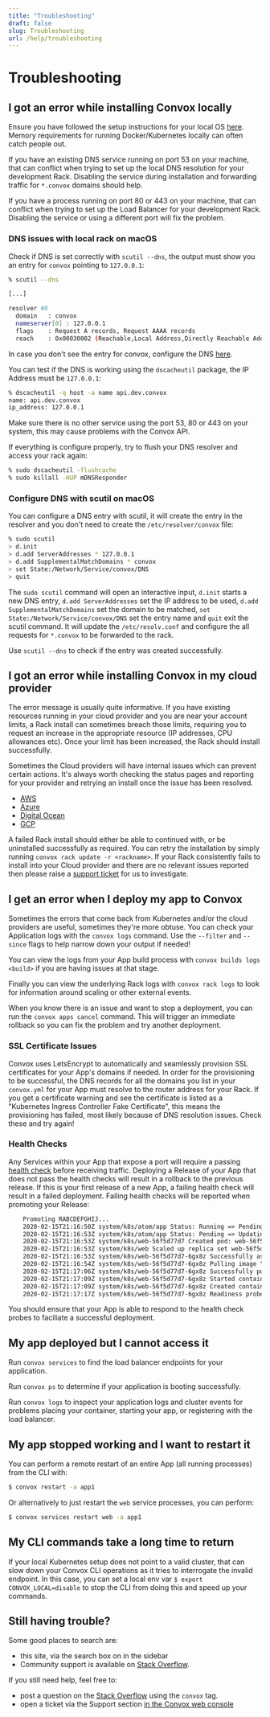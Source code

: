 ```yaml
---
title: "Troubleshooting"
draft: false
slug: Troubleshooting
url: /help/troubleshooting
---
```

# Troubleshooting

## I got an error while installing Convox locally

Ensure you have followed the setup instructions for your local OS [here](/installation/development-rack).  Memory requirements for running Docker/Kubernetes locally can often catch people out.

If you have an existing DNS service running on port 53 on your machine, that can conflict when trying to set up the local DNS resolution for your development Rack. Disabling the service during installation and forwarding traffic for `*.convox` domains should help.

If you have a process running on port 80 or 443 on your machine, that can conflict when trying to set up the Load Balancer for your development Rack. Disabling the service or using a different port will fix the problem.

### DNS issues with local rack on macOS

Check if DNS is set correctly with `scutil --dns`, the output must show you an entry for `convox` pointing to `127.0.0.1`:

```sh
% scutil --dns

[...]

resolver #8
  domain   : convox
  nameserver[0] : 127.0.0.1
  flags    : Request A records, Request AAAA records
  reach    : 0x00030002 (Reachable,Local Address,Directly Reachable Address)

```

In case you don't see the entry for convox, configure the DNS [here](/installation/development-rack/macos/).

You can test if the DNS is working using the `dscacheutil` package, the IP Address must be `127.0.0.1`:

```sh
% dscacheutil -q host -a name api.dev.convox
name: api.dev.convox
ip_address: 127.0.0.1
```

Make sure there is no other service using the port 53, 80 or 443 on your system, this may cause problems with the Convox API.

If everything is configure properly, try to flush your DNS resolver and access your rack again:

```sh
% sudo dscacheutil -flushcache
% sudo killall -HUP mDNSResponder
```

### Configure DNS with scutil on macOS

You can configure a DNS entry with scutil, it will create the entry in the resolver and you don't need to create the `/etc/resolver/convox` file:

```sh
% sudo scutil
> d.init
> d.add ServerAddresses * 127.0.0.1
> d.add SupplementalMatchDomains * convox
> set State:/Network/Service/convox/DNS
> quit
```

The `sudo scutil` command will open an interactive input, `d.init` starts a new DNS entry, `d.add ServerAddresses` set the IP address to be used, `d.add SupplementalMatchDomains` set the domain to be matched, `set State:/Network/Service/convox/DNS` set the entry name and `quit` exit the scutil command. It will update the `/etc/resolv.conf` and configure the all requests for `*.convox` to be forwarded to the rack.

Use `scutil --dns` to check if the entry was created successfully.

## I got an error while installing Convox in my cloud provider

The error message is usually quite informative.  If you have existing resources running in your cloud provider and you are near your account limits, a Rack install can sometimes breach those limits, requiring you to request an increase in the appropriate resource (IP addresses, CPU allowances etc). Once your limit has been increased, the Rack should install successfully.

Sometimes the Cloud providers will have internal issues which can prevent certain actions.  It's always worth checking the status pages and reporting for your provider and retrying an install once the issue has been resolved.

- [AWS](https://status.aws.amazon.com/)
- [Azure](https://status.azure.com/en-us/status)
- [Digital Ocean](https://status.digitalocean.com/)
- [GCP](https://status.cloud.google.com/)

A failed Rack install should either be able to continued with, or be uninstalled successfully as required.  You can retry the installation by simply running `convox rack update -r <rackname>`.
If your Rack consistently fails to install into your Cloud provider and there are no relevant issues reported then please raise a [support ticket](/help/support) for us to investigate.

## I get an error when I deploy my app to Convox

Sometimes the errors that come back from Kubernetes and/or the cloud providers are useful, sometimes they're more obtuse.
You can check your Application logs with the `convox logs` command.  Use the `--filter` and `--since` flags to help narrow down your output if needed!

You can view the logs from your App build process with `convox builds logs <build>` if you are having issues at that stage.

Finally you can view the underlying Rack logs with `convox rack logs` to look for information around scaling or other external events.

When you know there is an issue and want to stop a deployment, you can run the `convox apps cancel` command. This will trigger an immediate rollback so you can fix the problem and try another deployment.

### SSL Certificate Issues

Convox uses LetsEncrypt to automatically and seamlessly provision SSL certificates for your App's domains if needed. In order for the provisioning to be successful, the DNS records for all the domains you list in your `convox.yml` for your App must resolve to the router address for your Rack.  If you get a certificate warning and see the certificate is listed as a "Kubernetes Ingress Controller Fake Certificate", this means the provisioning has failed, most likely because of DNS resolution issues.  Check these and try again!

### Health Checks

Any Services within your App that expose a port will require a passing [health check](/configuration/health-checks) before receiving traffic.  Deploying a Release of your App that does not pass the health checks will result in a rollback to the previous release.  If this is your first release of a new App, a failing health check will result in a failed deployment.
Failing health checks will be reported when promoting your Release:
```html
    Promoting RABCDEFGHIJ...
    2020-02-15T21:16:50Z system/k8s/atom/app Status: Running => Pending
    2020-02-15T21:16:53Z system/k8s/atom/app Status: Pending => Updating
    2020-02-15T21:16:53Z system/k8s/web-56f5d77d7 Created pod: web-56f5d77d7-6gx8z
    2020-02-15T21:16:53Z system/k8s/web Scaled up replica set web-56f5d77d7 to 1
    2020-02-15T21:16:53Z system/k8s/web-56f5d77d7-6gx8z Successfully assigned abcde-myapp/web-56f5d77d7-6gx8z to gke-abcde-abcde-nodes-n1-highcpu-8-90530fd3-p77q
    2020-02-15T21:16:54Z system/k8s/web-56f5d77d7-6gx8z Pulling image "gcr.io/abcde-123456/myapp:web.BABCDEFGHIJ"
    2020-02-15T21:17:06Z system/k8s/web-56f5d77d7-6gx8z Successfully pulled image "gcr.io/abcde-123456/myapp:web.BABCDEFGHIJ"
    2020-02-15T21:17:09Z system/k8s/web-56f5d77d7-6gx8z Started container main
    2020-02-15T21:17:09Z system/k8s/web-56f5d77d7-6gx8z Created container main
    2020-02-15T21:17:17Z system/k8s/web-56f5d77d7-6gx8z Readiness probe failed: HTTP probe failed with statuscode: 404
```
You should ensure that your App is able to respond to the health check probes to faciliate a successful deployment.

## My app deployed but I cannot access it

Run `convox services` to find the load balancer endpoints for your application.

Run `convox ps` to determine if your application is booting successfully.

Run `convox logs` to inspect your application logs and cluster events for problems placing your container, starting your app, or registering with the load balancer.

## My app stopped working and I want to restart it

You can perform a remote restart of an entire App (all running processes) from the CLI with:

```sh
$ convox restart -a app1
```

Or alternatively to just restart the `web` service processes, you can perform:

```sh
$ convox services restart web -a app1
```

## My CLI commands take a long time to return

If your local Kubernetes setup does not point to a valid cluster, that can slow down your Convox CLI operations as it tries to interrogate the invalid endpoint.  In this case, you can set a local env var `$ export CONVOX_LOCAL=disable` to stop the CLI from doing this and speed up your commands.

## Still having trouble?

Some good places to search are:

- this site, via the search box on in the sidebar
- Community support is available on [Stack Overflow](https://stackoverflow.com/questions/tagged/convox).

If you still need help, feel free to:

- post a question on the [Stack Overflow](https://stackoverflow.com/questions/tagged/convox) using the `convox` tag.
- open a ticket via the Support section [in the Convox web console](https://console.convox.com/)
